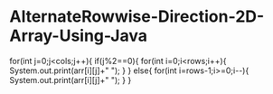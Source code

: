 # AlternateRowwise-Direction-2D-Array-Using-Java
for(int j=0;j<cols;j++){
            if(j%2==0){
                for(int i=0;i<rows;i++){
                    System.out.print(arr[i][j]+" ");
                }
            }
            else{
                for(int i=rows-1;i>=0;i--){
                    System.out.print(arr[i][j]+" ");
                }
            }
